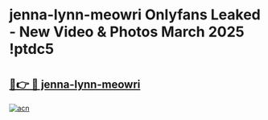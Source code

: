 # jenna-lynn-meowri Onlyfans Leaked - New Video & Photos March 2025 !ptdc5

# <h2><a href="https://y62l46.iuczelnia.edu.pl?title=jenna-lynn-meowri&ref=ptdc5">🔗👉 🔴 jenna-lynn-meowri</a></h2>

[![acn](https://github.com/user-attachments/assets/0f9c940e-d8b0-45ae-aac7-cd30a18b3e1c)](https://y62l46.iuczelnia.edu.pl?title=jenna-lynn-meowri&ref=ptdc5)

